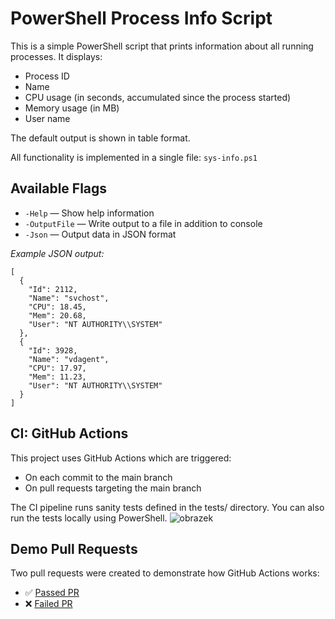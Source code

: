 # PowerShell Process Info Script

This is a simple PowerShell script that prints information about all running processes.
It displays:
* Process ID
* Name
* CPU usage (in seconds, accumulated since the process started)
* Memory usage (in MB)
* User name

The default output is shown in table format.

All functionality is implemented in a single file: `sys-info.ps1`

## Available Flags
* `-Help` — Show help information
* `-OutputFile` <path> — Write output to a file in addition to console
* `-Json` — Output data in JSON format

*Example JSON output:*
```
[
  {
    "Id": 2112,
    "Name": "svchost",
    "CPU": 18.45,
    "Mem": 20.68,
    "User": "NT AUTHORITY\\SYSTEM"
  },
  {
    "Id": 3928,
    "Name": "vdagent",
    "CPU": 17.97,
    "Mem": 11.23,
    "User": "NT AUTHORITY\\SYSTEM"
  }
]
```

## CI: GitHub Actions

This project uses GitHub Actions which are triggered:
* On each commit to the main branch
* On pull requests targeting the main branch

The CI pipeline runs sanity tests defined in the tests/ directory.
You can also run the tests locally using PowerShell.
![obrazek](https://github.com/user-attachments/assets/28f95c7f-1c91-4b2a-90e7-f96430816032)


## Demo Pull Requests
Two pull requests were created to demonstrate how GitHub Actions works:
* ✅ [Passed PR](https://github.com/antonvoznia/sys-info/pull/3)
* ❌ [Failed PR](https://github.com/antonvoznia/sys-info/pull/2)
